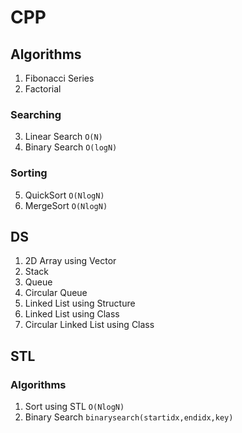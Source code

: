 # CPP

## Algorithms

1. Fibonacci Series
2. Factorial

### Searching

3. Linear Search `O(N)`
4. Binary Search `O(logN)`

### Sorting

5. QuickSort `O(NlogN)`
6. MergeSort `O(NlogN)`

## DS

1. 2D Array using Vector
2. Stack
3. Queue
4. Circular Queue
5. Linked List using Structure
6. Linked List using Class
7. Circular Linked List using Class

## STL

### Algorithms

1. Sort using STL `O(NlogN)`
2. Binary Search `binarysearch(startidx,endidx,key)`

